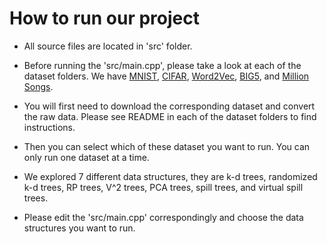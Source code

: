 # How to run our project

* All source files are located in 'src' folder.

* Before running the 'src/main.cpp', please take a look at each of the dataset folders. We have [MNIST](https://github.com/zhenzhai/nearest_neighbor/tree/master/cpp/src/mnist), [CIFAR](https://github.com/zhenzhai/nearest_neighbor/tree/master/cpp/src/cifar), [Word2Vec](https://github.com/zhenzhai/nearest_neighbor/tree/master/cpp/src/w2v), [BIG5](https://github.com/zhenzhai/nearest_neighbor/tree/master/cpp/src/big5), and [Million Songs](https://github.com/zhenzhai/nearest_neighbor/tree/master/cpp/src/songs).

* You will first need to download the corresponding dataset and convert the raw data. Please see README in each of the dataset folders to find instructions.

* Then you can select which of these dataset you want to run. You can only run one dataset at a time.

* We explored 7 different data structures, they are k-d trees, randomized k-d trees, RP trees, V^2 trees, PCA trees, spill trees, and virtual spill trees.

* Please edit the 'src/main.cpp' correspondingly and choose the data structures you want to run.
